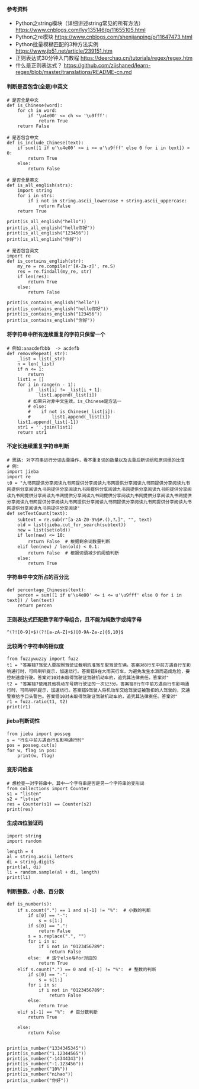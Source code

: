 #### 参考资料
* Python之string模块（详细讲述string常见的所有方法）
https://www.cnblogs.com/lyy135146/p/11655105.html
* Python之re模块 
https://www.cnblogs.com/shenjianping/p/11647473.html
* Python批量模糊匹配的3种方法实例
https://www.jb51.net/article/239151.htm
* 正则表达式30分钟入门教程
https://deerchao.cn/tutorials/regex/regex.htm
* 什么是正则表达式？
https://github.com/ziishaned/learn-regex/blob/master/translations/README-cn.md

#### 判断是否包含(全是)中英文
```
# 是否全是中文
def is_Chinese(word):
    for ch in word:
        if '\u4e00' <= ch <= '\u9fff':
            return True
    return False

# 是否包含中文
def is_include_Chinese(text):
    if sum([1 if u'\u4e00' <= i <= u'\u9fff' else 0 for i in text]) > 0:
        return True
    else:
        return False

# 是否全是英文
def is_all_english(strs):
    import string
    for i in strs:
        if i not in string.ascii_lowercase + string.ascii_uppercase:
            return False
    return True

print(is_all_english("hello"))
print(is_all_english("hello你好"))
print(is_all_english("123456"))
print(is_all_english("你好"))

# 是否包含英文
import re
def is_contains_english(str):
    my_re = re.compile(r'[A-Za-z]', re.S)
    res = re.findall(my_re, str)
    if len(res):
        return True
    else:
        return False

print(is_contains_english("hello"))
print(is_contains_english("hello你好"))
print(is_contains_english("123456"))
print(is_contains_english("你好"))
```

#### 将字符串中所有连续重复的字符只保留一个
```
# 例如:aaacdefbbb  -> acdefb
def removeRepeat(_str):
    _list = list(_str)
    n = len(_list)
    if n <= 1:
        return
    list1 = []
    for i in range(n - 1):
        if _list[i] != _list[i + 1]:
            list1.append(_list[i])
        # 如果只对非中文生效，is_Chinese是方法一
        # else:
        #    if not is_Chinese(_list[i]):
        #        list1.append(_list[i])
    list1.append(_list[-1])
    str1 = ''.join(list1)
    return str1
```

#### 不定长连续重复字符串判断
```
# 思路: 对字符串进行分词去重操作，看不重复词的数量以及去重后新词组和原词组的比值
# 例: 
import jieba
import re
t0 = "九书网提供分享阅读九书网提供分享阅读九书网提供分享阅读九书网提供分享阅读九书网提供分享阅读九书网提供分享阅读九书网提供分享阅读九书网提供分享阅读九书网提供分享阅读九书网提供分享阅读九书网提供分享阅读九书网提供分享阅读九书网提供分享阅读九书网提供分享阅读九书网提供分享阅读九书网提供分享阅读九书网提供分享阅读九书网提供分享阅读九书网提供分享阅读九书网提供分享阅读"
def setTextCount(text):
    subtext = re.sub(r"[a-zA-Z0-9%$#.(),?。]", "", text)
    old = list(jieba.cut_for_search(subtext))
    new = list(set(old))
    if len(new) <= 10:
        return False  # 根据剩余词数量判断
    elif len(new) / len(old) < 0.1:
        return False  # 根据词语减少的阈值判断
    else:
        return True
```

#### 字符串中中文所占的百分比
```
def percentage_Chineses(text):
    percen = sum([1 if u'\u4e00' <= i <= u'\u9fff' else 0 for i in text]) / len(text)
    return percen
```

#### 正则表达式匹配数字和字母组合，且不能为纯数字或纯字母
```
^(?![0-9]+$)(?![a-zA-Z]+$)[0-9A-Za-z]{6,10}$
```

#### 比较两个字符串的相似度
```
from fuzzywuzzy import fuzz
t1 = "答案错7驾驶人要按照驾驶证载明的准驾车型驾驶车辆。答案对8行车中前方遇自行车影响通行时，可鸣喇叭提示，加速绕行。答案错9在大雨天行车，为避免发生水滑而造成危险，要控制速度行驶。答案对10对未取得驾驶证驾驶机动车的，追究其法律责任。答案对"
t2 = "答案错7使用其他机动车号牌行驶证的一次记3分。答案错8行车中前方遇自行车影响通行时，可鸣喇叭提示，加速绕行。答案错9驾驶人将机动车交给驾驶证被暂扣的人驾驶的，交通警察给予口头警告。答案错10对未取得驾驶证驾驶机动车的，追究其法律责任。答案对"
r1 = fuzz.ratio(t1, t2)
print(r1)
```

#### jieba判断词性
```
from jieba import posseg
s = "行车中前方遇自行车影响通行时"
pos = posseg.cut(s)
for w, flag in pos:
    print(w, flag)
```

#### 变形词检查
```
# 想检查一对字符串中，其中一个字符串是否是另一个字符串的变形词
from collections import Counter
s1 = "listen"
s2 = "lstnie"
res = Counter(s1) == Counter(s2)
print(res)
```

#### 生成四位验证码
```
import string
import random

length = 4
al = string.ascii_letters
di = string.digits
print(al, di)
li = random.sample(al + di, length)
print(li)
```

#### 判断整数、小数、百分数
```
def is_number(s):
    if s.count(".") == 1 and s[-1] != "%":  # 小数的判断
        if s[0] == "-":
            s = s[1:]
        if s[0] == ".":
            return False
        s = s.replace(".", "")
        for i in s:
            if i not in "0123456789":
                return False
        else:  # 这个else与for对应的
            return True
    elif s.count(".") == 0 and s[-1] != "%":  # 整数的判断
        if s[0] == "-":
            s = s[1:]
        for i in s:
            if i not in "0123456789":
                return False
        else:
            return True
    elif s[-1] == "%":  # 百分数判断
        return True

    else:
        return False


print(is_number("1334345345"))
print(is_number("1.12344565"))
print(is_number("-14344343"))
print(is_number("-1.123456"))
print(is_number("10%"))
print(is_number("nihao"))
print(is_number("你好"))
```
